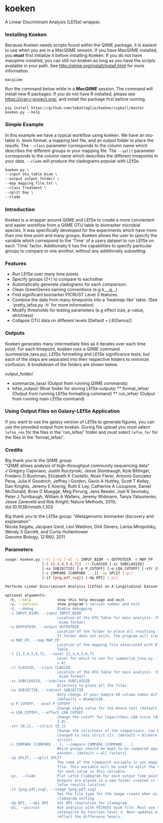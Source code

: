 # koeken
A Linear Discriminant Analysis (LEfSe) wrapper.


### Installing Koeken
Because Koeken needs scripts found within the QIIME package, it is easiest to use when you are in a MacQIIME session. If you have MacQIIME installed, you ***must*** first initialize it before installing Koeken. If you do not have macqiime installed, you can still run koeken as long as you have the scripts available in your path. See http://qiime.org/install/install.html for more information.  
```shell
macqiime
```

Run the command below while in a ***MacQIIME*** session. The command will install new R packages. If you do not have R installed, please see https://cran.r-project.org/, and install the package first before running.  
```shell
pip install https://github.com/twbattaglia/koeken/zipball/master
koeken.py --help
```

### Simple Example
In this example we have a typical workflow using koeken. We have an otu-table in .biom format, a mapping text file, and an output folder to place the results. The ```--class``` parameter corresponds to the column name which describes the different groups in your mapping file. The ```--split``` parameter corresponds to the column name which describes the different timepoints in your data. ```--clade``` will produce the cladograms popular with LEfSe.

```bash
koeken.py \
--input otu_table.biom \
--output output_folder/ \
--map mapping_file.txt \
--class Treatment \
--split Day \
--clade 
```

### Introduction
Koeken is a wrapper around QIIME and LEfSe to create a more convienient and easier workflow from a QIIME OTU table to biomarker microbial species. It was specifically developed for the experiments which have more than one time point and many groups. Koeken allows the user to specify the variable which correspond to the 'Time' of a users dataset to run LEfSe on each 'Time' factor. Additionally it has the capabilities to specify particular groups to compare to one another, without any additionally subsetting. 

### Features
* Run LEfSe over many time points
* Specify groups (2+) to compare to eachother
* Automatically generate cladograms for each comparison.
* Clean GreenGenes naming conventions (e.g k__,g__)
* Find significant biomarker PICRUST Level 3 features.
* Combine the data from many timepoints into a 'heatmap-like' table. (See 'pretty_lefse.py -h' for more information)
* Modify thresholds for testing parameters (e.g effect size, p-value, strictness)
* Collapse OTU data on different levels [Default = L6(Genus)]

### Outputs
Koeken generates many intermediate files as it iterates over each time point. For each timepoint, koeken runs a QIIME command (summarize_taxa.py), LEfSe formatting and LEfSe significance tests, but each of the steps are separated into their respective folders to minimize confusion. A breakdown of the folders are shown below.
  
output_folder/  
* summarize_taxa/ (Output from running QIIME commands)  
* lefse_output/ (Root folder for storing LEfSe outputs)
** format_lefse/ (Output from running LEfSe formatting command)
** run_lefse/ (Output from running main LEfSe command) 

### Using Output Files on Galaxy-LEfSe Application
If you want to use the galaxy version of LEfSe to generate figures, you can use the provided output from koeken. During file upload you must select ```lefse_res``` for the files in the 'run_lefse/' folder and must select ```lefse_for``` for the files in the 'format_lefse/'.


### Credits
Big thank you to the QIIME group:  
"QIIME allows analysis of high-throughput community sequencing data"  
    J Gregory Caporaso, Justin Kuczynski, Jesse Stombaugh, Kyle Bittinger, Frederic D Bushman, Elizabeth K Costello, Noah Fierer, Antonio Gonzalez Pena, Julia K Goodrich, Jeffrey I Gordon, Gavin A Huttley, Scott T Kelley, Dan Knights, Jeremy E Koenig, Ruth E Ley, Catherine A Lozupone, Daniel McDonald, Brian D Muegge, Meg Pirrung, Jens Reeder, Joel R Sevinsky, Peter J Turnbaugh, William A Walters, Jeremy Widmann, Tanya Yatsunenko, Jesse Zaneveld and Rob Knight; Nature Methods, 2010;   doi:10.1038/nmeth.f.303  

Big thank you to the LEfSe group:
"Metagenomic biomarker discovery and explanation"  
Nicola Segata, Jacques Izard, Levi Waldron, Dirk Gevers, Larisa Miropolsky, Wendy S Garrett, and Curtis Huttenhower  
Genome Biology, 12:R60, 2011  


### Parameters
```bash
usage: koeken.py [-h] [-v] [-d] -i INPUT_BIOM -o OUTPUTDIR -m MAP_FP
                 [-l {2,3,4,5,6,7}] -cl CLASSID [-sc SUBCLASSID]
                 [-su SUBJECTID] [-p P_CUTOFF] [-e LDA_CUTOFF] [-str {0,1}]
                 [-c COMPARE [COMPARE ...]] -sp SPLIT [-pc]
                 [-it {png,pdf,svg}] [-dp DPI] [-pi]

Performs Linear Discriminant Analysis (LEfSe) on A Longitudinal Dataset.

optional arguments:
  -h, --help            show this help message and exit
  -v, --version         show program's version number and exit
  -d, --debug           Enable debugging
  -i INPUT_BIOM, --input INPUT_BIOM
                        Location of the OTU Table for main analysis. (Must be
                        .biom format)
  -o OUTPUTDIR, --output OUTPUTDIR
                        Location of the folder to place all resulting files.
                        If folder does not exist, the program will create it.
  -m MAP_FP, --map MAP_FP
                        Location of the mapping file associated with OTU
                        Table.
  -l {2,3,4,5,6,7}, --level {2,3,4,5,6,7}
                        Level for which to use for summarize_taxa.py. [default
                        = 6]
  -cl CLASSID, --class CLASSID
                        Location of the OTU Table for main analysis. (Must be
                        .biom format)
  -sc SUBCLASSID, --subclass SUBCLASSID
                        Directory to place all the files.
  -su SUBJECTID, --subject SUBJECTID
                        Only change if your Sample-ID column names differs.
                        [default] = #SampleID.
  -p P_CUTOFF, --pval P_CUTOFF
                        Change alpha value for the Anova test (default 0.05)
  -e LDA_CUTOFF, --effect LDA_CUTOFF
                        Change the cutoff for logarithmic LDA score (default
                        2.0).
  -str {0,1}, --strict {0,1}
                        Change the strictness of the comparisons. Can be
                        changed to less strict (1). [default = 0](more-
                        strict).
  -c COMPARE [COMPARE ...], --compare COMPARE [COMPARE ...]
                        Which groups should be kept to be compared against one
                        another. [default = all factors]
  -sp SPLIT, --split SPLIT
                        The name of the timepoint variable in you mapping
                        file. This variable will be used to split the table
                        for each value in this variable.
  -pc, --clade          Plot Lefse Cladogram for each output time point.
                        Outputs are placed in a new folder created in the
                        lefse results location.
  -it {png,pdf,svg}, --image {png,pdf,svg}
                        Set the file type for the image create when using
                        cladogram setting
  -dp DPI, --dpi DPI    Set DPI resolution for cladogram
  -pi, --picrust        Run analysis with PICRUSt biom file. Must use the
                        cateogirze by function level 3. Next updates will
                        reflect the difference levels.
```
